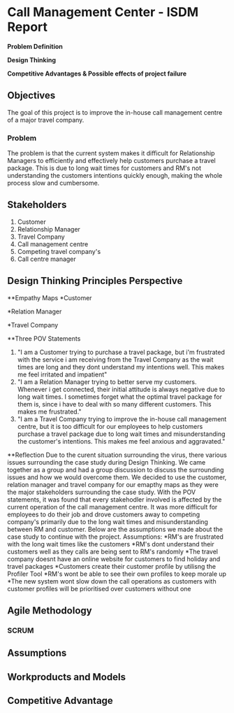 # Call Management Center - ISDM Report
**Problem Definition**

**Design Thinking**

**Competitive Advantages & Possible effects of project failure**

## Objectives
The goal of this project is to improve the in-house call management centre of a major travel company.

### Problem
The problem is that the current system makes it difficult for Relationship Managers to efficiently and effectively help customers purchase a travel package. This is due to long wait times for customers and RM's not understanding the customers intentions quickly enough, making the whole process slow and cumbersome.

## Stakeholders
1. Customer
2. Relationship Manager
3. Travel Company
4. Call management centre
5. Competing travel company's
6. Call centre manager


## Design Thinking Principles Perspective
**Empathy Maps
*Customer

*Relation Manager

*Travel Company

**Three POV Statements
1. "I am a Customer trying to purchase a travel package, but i'm frustrated with the service i am receiving from the Travel Company as the wait times are long and they dont understand my intentions well. This makes me feel irritated and impatient" 
2. "I am a Relation Manager trying to better serve my customers. Whenever i get connected, their initial attitude is always negative due to long wait times. I sometimes forget what the optimal travel package for them is, since i have to deal with so many different customers. This makes me frustrated."
3. "I am a Travel Company trying to improve the in-house call management centre, but it is too difficult for our employees to help customers purchase a travel package due to long wait times and misunderstanding the customer's intentions. This makes me feel anxious and aggravated."

**Reflection
Due to the curent situation surrounding the virus, there various issues surrounding the case study during Design Thinking. We came together as a group and had a group discussion to discuss the surrounding issues and how we would overcome them. 
We decided to use the customer, relation manager and travel company for our emapthy maps as they were the major stakeholders surrounding the case study.
With the POV statements, it was found that every stakehodler involved is affected by the current operation of the call management centre. It was more difficult for employees to do their job and drove customers away to competing company's primarily due to the long wait times and misunderstanding between RM and customer.
Below are the assumptions we made about the case study to continue with the project.
Assumptions:
*RM's are frustrated with the long wait times like the customers 
*RM's dont understand their customers well as they calls are being sent to RM's randomly
*The travel company doesnt have an online website for customers to find holiday and travel packages
*Customers create their customer profile by utilisng the Profiler Tool
*RM's wont be able to see their own profiles to keep morale up
*The new system wont slow down the call operations as customers with customer profiles will be prioritised over customers without one

## Agile Methodology

### SCRUM

## Assumptions

## Workproducts and Models

## Competitive Advantage

